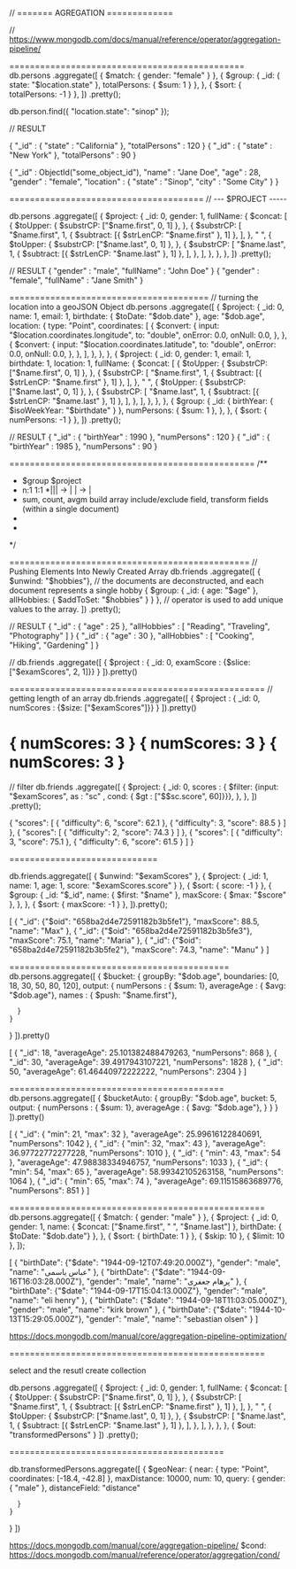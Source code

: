 // ======= AGREGATION =============

// https://www.mongodb.com/docs/manual/reference/operator/aggregation-pipeline/

==============================================
db.persons
  .aggregate([
    { $match: { gender: "female" } },
    {
      $group: { _id: { state: "$location.state" }, totalPersons: { $sum: 1 } },
    },
    { $sort: { totalPersons: -1 } },
  ])
  .pretty();

db.person.find({ "location.state": "sinop" });

// RESULT 

{
  "_id" : { "state" : "California" },
  "totalPersons" : 120
}
{
  "_id" : { "state" : "New York" },
  "totalPersons" : 90
}

{
  "_id" : ObjectId("some_object_id"),
  "name" : "Jane Doe",
  "age" : 28,
  "gender" : "female",
  "location" : {
    "state" : "Sinop",
    "city" : "Some City"
  }
}

======================================
// --- $PROJECT -----

db.persons
  .aggregate([
    {
      $project: {
        _id: 0,
        gender: 1,
        fullName: {
          $concat: [
            {
              $toUpper: { $substrCP: ["$name.first", 0, 1] },
            },
            {
              $substrCP: [
                "$name.first",
                1,
                { $subtract: [{ $strLenCP: "$name.first" }, 1] },
              ],
            },
            " ",
            {
              $toUpper: { $substrCP: ["$name.last", 0, 1] },
            },
            {
              $substrCP: [
                "$name.last",
                1,
                { $subtract: [{ $strLenCP: "$name.last" }, 1] },
              ],
            },
          ],
        },
      },
    },
  ])
  .pretty();

// RESULT 
{ "gender" : "male", "fullName" : "John Doe" }
{ "gender" : "female", "fullName" : "Jane Smith" }


=======================================
// turning the location into a geoJSON Object
db.persons
  .aggregate([
    {
      $project: {
        _id: 0,
        name: 1,
        email: 1,
        birthdate: { $toDate: "$dob.date" },
        age: "$dob.age",
        location: {
          type: "Point",
          coordinates: [
            {
              $convert: {
                input: "$location.coordinates.longitude",
                to: "double",
                onError: 0.0,
                onNull: 0.0,
              },
            },
            {
              $convert: {
                input: "$location.coordinates.latitude",
                to: "double",
                onError: 0.0,
                onNull: 0.0,
              },
            },
          ],
        },
      },
    },
    {
      $project: {
        _id: 0,
        gender: 1,
        email: 1,
        birthdate: 1,
        location: 1,
        fullName: {
          $concat: [
            {
              $toUpper: { $substrCP: ["$name.first", 0, 1] },
            },
            {
              $substrCP: [
                "$name.first",
                1,
                { $subtract: [{ $strLenCP: "$name.first" }, 1] },
              ],
            },
            " ",
            {
              $toUpper: { $substrCP: ["$name.last", 0, 1] },
            },
            {
              $substrCP: [
                "$name.last",
                1,
                { $subtract: [{ $strLenCP: "$name.last" }, 1] },
              ],
            },
          ],
        },
      },
    },
    {
      $group: {
        _id: { birthYear: { $isoWeekYear: "$birthdate" } },
        numPersons: { $sum: 1 },
      },
    },
    { $sort: { numPersons: -1 } },
  ])
  .pretty();

// RESULT 
{
  "_id" : { "birthYear" : 1990 },
  "numPersons" : 120
}
{
  "_id" : { "birthYear" : 1985 },
  "numPersons" : 90
}

================================================
/**
 * $group								$project
 * n:1									1:1
 *||| -> | 								| -> |
 * sum, count, avgm build array			include/exclude field, transform fields (within a single document)
 *
 *
 */

===============================================
//  Pushing Elements Into Newly Created Array
db.friends
  .aggregate([
	{ $unwind: "$hobbies"}, // the documents are deconstructed, and each document represents a single hobby
    { $group: { _id: { age: "$age" }, allHobbies: { $addToSet: "$hobbies" } } },  // operator is used to add unique values to the array.
  ])
  .pretty();

// RESULT
{
  "_id" : { "age" : 25 },
  "allHobbies" : [ "Reading", "Traveling", "Photography" ]
}
{
  "_id" : { "age" : 30 },
  "allHobbies" : [ "Cooking", "Hiking", "Gardening" ]
}


// 
db.friends
  .aggregate([
	{ $project : { _id: 0, examScore : {$slice: ["$examScores", 2, 1]}} }
]).pretty()

==================================================
// getting length of an array
db.friends
  .aggregate([
	{ $project : { _id: 0, numScores : {$size: ["$examScores"]}} }
]).pretty()

{ numScores: 3 }
{ numScores: 3 }
{ numScores: 3 }
=================================================

// filter
db.friends
  .aggregate([
    {
      $project: {
        _id: 0,
        scores : { $filter: {input: "$examScores", as : "sc" , cond: { $gt : ["$$sc.score", 60]}}},
      },
    },
  ])
  .pretty();

{
    "scores": [
      {
        "difficulty": 6,
        "score": 62.1
      },
      {
        "difficulty": 3,
        "score": 88.5
      }
    ]
  },
  {
    "scores": [
      {
        "difficulty": 2,
        "score": 74.3
      }
    ]
  },
  {
    "scores": [
      {
        "difficulty": 3,
        "score": 75.1
      },
      {
        "difficulty": 6,
        "score": 61.5
      }
    ]
  }

=============================

db.friends.aggregate([
  { $unwind: "$examScores" },
  { $project: { _id: 1, name: 1, age: 1, score: "$examScores.score" } },
  { $sort: { score: -1 } },
  {
    $group: {
      _id: "$_id",
      name: { $first: "$name" },
      maxScore: { $max: "$score" },
    },
  },
  { $sort: { maxScore: -1 } },
]).pretty();

[
  {
    "_id": {"$oid": "658ba2d4e72591182b3b5fe1"},
    "maxScore": 88.5,
    "name": "Max"
  },
  {
    "_id": {"$oid": "658ba2d4e72591182b3b5fe3"},
    "maxScore": 75.1,
    "name": "Maria"
  },
  {
    "_id": {"$oid": "658ba2d4e72591182b3b5fe2"},
    "maxScore": 74.3,
    "name": "Manu"
  }
]

===========================================
db.persons.aggregate([
  {
    $bucket: {
      groupBy: "$dob.age",
      boundaries: [0, 18, 30, 50, 80, 120],
      output: {
        numPersons : { $sum: 1},
        averageAge : { $avg: "$dob.age"},
        names : { $push: "$name.first"},
         
      }
    }
  }
]).pretty()

[
  {
    "_id": 18,
    "averageAge": 25.101382488479263,
    "numPersons": 868
  },
  {
    "_id": 30,
    "averageAge": 39.4917943107221,
    "numPersons": 1828
  },
  {
    "_id": 50,
    "averageAge": 61.46440972222222,
    "numPersons": 2304
  }
]

==========================================
db.persons.aggregate([
  {
    $bucketAuto: {
      groupBy: "$dob.age",
      bucket: 5,
      output: {
        numPersons : { $sum: 1},
        averageAge : { $avg: "$dob.age"}, 
      }
    }
  }
]).pretty()

[
  {
    "_id": {
      "min": 21,
      "max": 32
    },
    "averageAge": 25.99616122840691,
    "numPersons": 1042
  },
  {
    "_id": {
      "min": 32,
      "max": 43
    },
    "averageAge": 36.97722772277228,
    "numPersons": 1010
  },
  {
    "_id": {
      "min": 43,
      "max": 54
    },
    "averageAge": 47.98838334946757,
    "numPersons": 1033
  },
  {
    "_id": {
      "min": 54,
      "max": 65
    },
    "averageAge": 58.99342105263158,
    "numPersons": 1064
  },
  {
    "_id": {
      "min": 65,
      "max": 74
    },
    "averageAge": 69.11515863689776,
    "numPersons": 851
  }
]

==================================================
db.persons.aggregate([
  { $match: { gender: "male" } },
  {
    $project: {
      _id: 0,
      gender: 1,
      name: { $concat: ["$name.first", " ", "$name.last"] },
    birthDate: { $toDate: "$dob.date"}
    },
  },
  { $sort: { birthDate: 1 } },
  { $skip: 10 },
  { $limit: 10 },
]);

[
  {
    "birthDate": {"$date": "1944-09-12T07:49:20.000Z"},
    "gender": "male",
    "name": "عباس یاسمی"
  },
  {
    "birthDate": {"$date": "1944-09-16T16:03:28.000Z"},
    "gender": "male",
    "name": "پرهام جعفری"
  },
  {
    "birthDate": {"$date": "1944-09-17T15:04:13.000Z"},
    "gender": "male",
    "name": "eli henry"
  },
  {
    "birthDate": {"$date": "1944-09-18T11:03:05.000Z"},
    "gender": "male",
    "name": "kirk brown"
  },
  {
    "birthDate": {"$date": "1944-10-13T15:29:05.000Z"},
    "gender": "male",
    "name": "sebastian olsen"
  }
]

https://docs.mongodb.com/manual/core/aggregation-pipeline-optimization/

==================================================

select and the resutl create collection

db.persons
  .aggregate([
    {
      $project: {
        _id: 0,
        gender: 1,
        fullName: {
          $concat: [
            {
              $toUpper: { $substrCP: ["$name.first", 0, 1] },
            },
            {
              $substrCP: [
                "$name.first",
                1,
                { $subtract: [{ $strLenCP: "$name.first" }, 1] },
              ],
            },
            " ",
            {
              $toUpper: { $substrCP: ["$name.last", 0, 1] },
            },
            {
              $substrCP: [
                "$name.last",
                1,
                { $subtract: [{ $strLenCP: "$name.last" }, 1] },
              ],
            },
          ],
        },
      },
    },
    {
      $out: "transformedPersons"
    }
  ])
  .pretty();

==========================================

db.transformedPersons.aggregate([
  {
    $geoNear: {
      near: {
        type: "Point",
        coordinates: [-18.4, -42.8]
      },
      maxDistance: 10000,
      num: 10,
      query: {
        gender: { "male" },
        distanceField: "distance"

      }
    }
  }
])

https://docs.mongodb.com/manual/core/aggregation-pipeline/
$cond: https://docs.mongodb.com/manual/reference/operator/aggregation/cond/